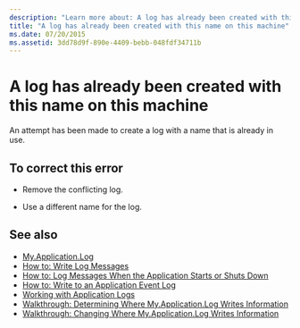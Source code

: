 ```yaml
---
description: "Learn more about: A log has already been created with this name on this machine"
title: "A log has already been created with this name on this machine"
ms.date: 07/20/2015
ms.assetid: 3dd78d9f-890e-4409-bebb-048fdf34711b
---
```

# A log has already been created with this name on this machine

An attempt has been made to create a log with a name that is already in use.  
  
## To correct this error  
  
- Remove the conflicting log.  
  
- Use a different name for the log.  
  
## See also

- [My.Application.Log](xref:Microsoft.VisualBasic.ApplicationServices.ApplicationBase.Log)
- [How to: Write Log Messages](../developing-apps/programming/log-info/how-to-write-log-messages.md)
- [How to: Log Messages When the Application Starts or Shuts Down](../developing-apps/programming/log-info/how-to-log-messages-when-the-application-starts-or-shuts-down.md)
- [How to: Write to an Application Event Log](../developing-apps/programming/log-info/how-to-write-to-an-application-event-log.md)
- [Working with Application Logs](../developing-apps/programming/log-info/working-with-application-logs.md)
- [Walkthrough: Determining Where My.Application.Log Writes Information](../developing-apps/programming/log-info/walkthrough-determining-where-my-application-log-writes-information.md)
- [Walkthrough: Changing Where My.Application.Log Writes Information](../developing-apps/programming/log-info/walkthrough-changing-where-my-application-log-writes-information.md)
